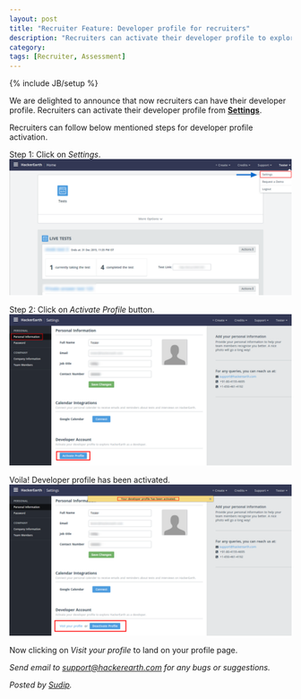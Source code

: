 ```yaml
---
layout: post
title: "Recruiter Feature: Developer profile for recruiters"
description: "Recruiters can activate their developer profile to explore hackerearth as a developer"
category:
tags: [Recruiter, Assessment]
---
```

{% include JB/setup %}

We are delighted to announce that now recruiters can have their
developer profile. Recruiters can activate their developer profile from
[**Settings**](https://www.hackerearth.com/recruiter/settings/personal-information/).

Recruiters can follow below mentioned steps for developer profile
activation.


Step 1: Click on *Settings*.
<img src="/images/test_dashboard.png" />

Step 2: Click on *Activate Profile* button.
<img src="/images/activate_developer_profile.png" />

Voila! Developer profile has been activated.
<img src="/images/developer_profile_activated.png" />

Now clicking on *Visit your profile* to land on your profile page.


*Send email to [support@hackerearth.com](mailto:support@hackerearth.com) for
any bugs or suggestions.*

*Posted by [Sudip](http://hck.re/iamsudip).*


